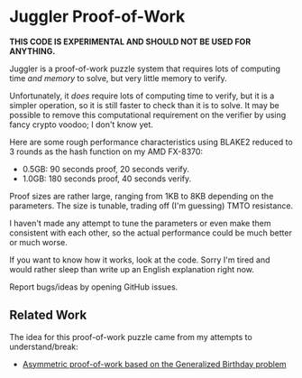Juggler Proof-of-Work
=======================

**THIS CODE IS EXPERIMENTAL AND SHOULD NOT BE USED FOR ANYTHING.**

Juggler is a proof-of-work puzzle system that requires lots of computing time
*and memory* to solve, but very little memory to verify.

Unfortunately, it *does* require lots of computing time to verify, but it is
a simpler operation, so it is still faster to check than it is to solve. It may
be possible to remove this computational requirement on the verifier by using
fancy crypto voodoo; I don't know yet.

Here are some rough performance characteristics using BLAKE2 reduced to 3 rounds
as the hash function on my AMD FX-8370:

- 0.5GB: 90 seconds proof, 20 seconds verify.
- 1.0GB: 180 seconds proof, 40 seconds verify.

Proof sizes are rather large, ranging from 1KB to 8KB depending on the
parameters. The size is tunable, trading off (I'm guessing) TMTO resistance.

I haven't made any attempt to tune the parameters or even make them consistent
with each other, so the actual performance could be much better or much worse.

If you want to know how it works, look at the code. Sorry I'm tired and would
rather sleep than write up an English explanation right now.

Report bugs/ideas by opening GitHub issues.

Related Work
-------------

The idea for this proof-of-work puzzle came from my attempts to
understand/break:

- [Asymmetric proof-of-work based on the Generalized Birthday problem](https://eprint.iacr.org/2015/946.pdf)
